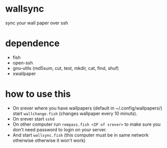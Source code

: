 # wallsync
sync your wall paper over ssh

# dependence
- fish
- open-ssh
- gnu-utils (md5sum, cut, test, mkdir, cat, find, shuf)
- xwallpaper

# how to use this
- On srever where you have wallpapers (default in ~/.config/wallpapers/) start `wallchange.fish` (changes wallpaper every 10 minuts).
- On srever start `sshd`
- On other computer run `rempass.fish <IP of srever>` to make sure you don't need password to login on your server.
- And start `wallsync.fish` (this computer must be in same network otherwise otherwise it won't work)


